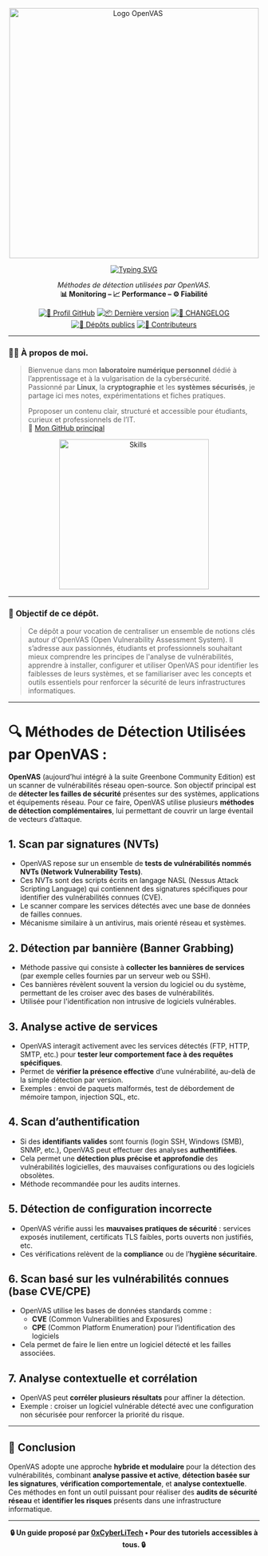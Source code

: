 <p align="center">
  <a href="https://github.com/0xCyberLiTech" target="_blank" rel="noopener">
    <img src="./images/OpenVAS.png" alt="Logo OpenVAS" width="500">
  </a>
</p>

<div align="center">

  <a href="https://github.com/0xCyberLiTech">
    <img src="https://readme-typing-svg.herokuapp.com?font=Fira+Code&size=32&pause=1000&color=D14A4A&center=true&vCenter=true&width=650&lines=AUDIT+DE+SÉCURITÉ+AUTOMATISÉ;Identifier+•+Analyser+•+Sécuriser;OpenVAS+•+Pentesting+•+Rapports" alt="Typing SVG" />
  </a>
  
  <p align="center">
    <em>Méthodes de détection utilisées par OpenVAS.</em><br>
    <b>📊 Monitoring – 📈 Performance – ⚙️ Fiabilité</b>
  </p>
  
  [![🔗 Profil GitHub](https://img.shields.io/badge/Profil-GitHub-181717?logo=github&style=flat-square)](https://github.com/0xCyberLiTech)
  [![📦 Dernière version](https://img.shields.io/github/v/release/0xCyberLiTech/OpenVAS?label=version&style=flat-square&color=blue)](https://github.com/0xCyberLiTech/OpenVAS/releases/latest)
  [![📄 CHANGELOG](https://img.shields.io/badge/📄%20Changelog-OpenVAS-blue?style=flat-square)](https://github.com/0xCyberLiTech/OpenVAS/blob/main/CHANGELOG.md)
  [![📂 Dépôts publics](https://img.shields.io/badge/Dépôts-publics-blue?style=flat-square)](https://github.com/0xCyberLiTech?tab=repositories)
  [![👥 Contributeurs](https://img.shields.io/badge/👥%20Contributeurs-cliquez%20ici-007ec6?style=flat-square)](https://github.com/0xCyberLiTech/OpenVAS/graphs/contributors)

</div>

---

### 👨‍💻 **À propos de moi.**

> Bienvenue dans mon **laboratoire numérique personnel** dédié à l’apprentissage et à la vulgarisation de la cybersécurité.  
> Passionné par **Linux**, la **cryptographie** et les **systèmes sécurisés**, je partage ici mes notes, expérimentations et fiches pratiques.  
>  
> Pproposer un contenu clair, structuré et accessible pour étudiants, curieux et professionnels de l’IT.  
> 🔗 [Mon GitHub principal](https://github.com/0xCyberLiTech)

<p align="center">
  <a href="https://github.com/0xCyberLiTech" target="_blank" rel="noopener">
    <img src="https://skillicons.dev/icons?i=linux,debian,bash,docker,nginx,git,vim" alt="Skills" alt="Logo techno" width="300">
  </a>
</p>

---

### 🎯 **Objectif de ce dépôt.**

> Ce dépôt a pour vocation de centraliser un ensemble de notions clés autour d'OpenVAS (Open Vulnerability Assessment System). Il s’adresse aux passionnés, étudiants et professionnels souhaitant mieux comprendre
> les principes de l'analyse de vulnérabilités, apprendre à installer, configurer et utiliser OpenVAS pour identifier les faiblesses de leurs systèmes, et se familiariser avec les concepts et outils essentiels
> pour renforcer la sécurité de leurs infrastructures informatiques.

---

# 🔍 Méthodes de Détection Utilisées par OpenVAS :

**OpenVAS** (aujourd’hui intégré à la suite Greenbone Community Edition) est un scanner de vulnérabilités réseau open-source. Son objectif principal est de **détecter les failles de sécurité** présentes sur des systèmes, applications et équipements réseau. Pour ce faire, OpenVAS utilise plusieurs **méthodes de détection complémentaires**, lui permettant de couvrir un large éventail de vecteurs d’attaque.

## 1. Scan par signatures (NVTs)
- OpenVAS repose sur un ensemble de **tests de vulnérabilités nommés NVTs (Network Vulnerability Tests)**.
- Ces NVTs sont des scripts écrits en langage NASL (Nessus Attack Scripting Language) qui contiennent des signatures spécifiques pour identifier des vulnérabilités connues (CVE).
- Le scanner compare les services détectés avec une base de données de failles connues.
- Mécanisme similaire à un antivirus, mais orienté réseau et systèmes.

## 2. Détection par bannière (Banner Grabbing)
- Méthode passive qui consiste à **collecter les bannières de services** (par exemple celles fournies par un serveur web ou SSH).
- Ces bannières révèlent souvent la version du logiciel ou du système, permettant de les croiser avec des bases de vulnérabilités.
- Utilisée pour l'identification non intrusive de logiciels vulnérables.

## 3. Analyse active de services
- OpenVAS interagit activement avec les services détectés (FTP, HTTP, SMTP, etc.) pour **tester leur comportement face à des requêtes spécifiques**.
- Permet de **vérifier la présence effective** d’une vulnérabilité, au-delà de la simple détection par version.
- Exemples : envoi de paquets malformés, test de débordement de mémoire tampon, injection SQL, etc.

## 4. Scan d’authentification
- Si des **identifiants valides** sont fournis (login SSH, Windows (SMB), SNMP, etc.), OpenVAS peut effectuer des analyses **authentifiées**.
- Cela permet une **détection plus précise et approfondie** des vulnérabilités logicielles, des mauvaises configurations ou des logiciels obsolètes.
- Méthode recommandée pour les audits internes.

## 5. Détection de configuration incorrecte
- OpenVAS vérifie aussi les **mauvaises pratiques de sécurité** : services exposés inutilement, certificats TLS faibles, ports ouverts non justifiés, etc.
- Ces vérifications relèvent de la **compliance** ou de l’**hygiène sécuritaire**.

## 6. Scan basé sur les vulnérabilités connues (base CVE/CPE)
- OpenVAS utilise les bases de données standards comme :
  - **CVE** (Common Vulnerabilities and Exposures)
  - **CPE** (Common Platform Enumeration) pour l’identification des logiciels
- Cela permet de faire le lien entre un logiciel détecté et les failles associées.

## 7. Analyse contextuelle et corrélation
- OpenVAS peut **corréler plusieurs résultats** pour affiner la détection.
- Exemple : croiser un logiciel vulnérable détecté avec une configuration non sécurisée pour renforcer la priorité du risque.

---

## 🎯 Conclusion

OpenVAS adopte une approche **hybride et modulaire** pour la détection des vulnérabilités, combinant **analyse passive et active**, **détection basée sur les signatures**, **vérification comportementale**, et **analyse contextuelle**. Ces méthodes en font un outil puissant pour réaliser des **audits de sécurité réseau** et **identifier les risques** présents dans une infrastructure informatique.

---

<p align="center">
  <b>🔒 Un guide proposé par <a href="https://github.com/0xCyberLiTech">0xCyberLiTech</a> • Pour des tutoriels accessibles à tous. 🔒</b>
</p>

